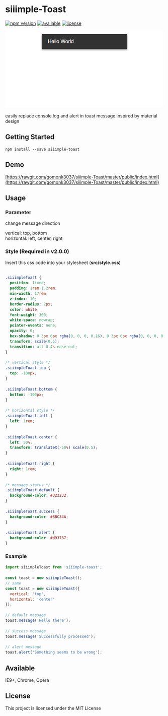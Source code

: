 # siiimple-Toast

[![npm version](https://img.shields.io/npm/v/siiimple-toast.svg)](https://badge.fury.io/js/siiimple-toast) [![available](https://img.shields.io/badge/available-IE9%2B%2C%20Chrome%2C%20Opera%20-brightgreen.svg)]() [![license](https://img.shields.io/github/license/mashape/apistatus.svg)]()

![demo](./public/example.gif)

easily replace console.log and alert in toast message
inspired by material design

## Getting Started
```
npm install --save siiimple-toast
```

## Demo

[https://rawgit.com/gomonk3037/siiimple-Toast/master/public/index.html](https://rawgit.com/gomonk3037/siiimple-Toast/master/public/index.html)

## Usage

### Parameter

change message direction <br>

vertical: top, bottom <br>
horizontal: left, center, right <br>

### Style (Required in v2.0.0)

Insert this css code into your stylesheet (**src/style.css**)

```css

.siiimpleToast {
  position: fixed;
  padding: 1rem 1.2rem;
  min-width: 17rem;
  z-index: 10;
  border-radius: 2px;
  color: white;
  font-weight: 300;
  white-space: nowrap;
  pointer-events: none;
  opacity: 0;
  box-shadow: 0 3px 6px rgba(0, 0, 0, 0.16), 0 3px 6px rgba(0, 0, 0, 0.23);
  transform: scale(0.5);
  transition: all 0.4s ease-out;
}

/* vertical style */
.siiimpleToast.top {
  top: -100px;
}

.siiimpleToast.bottom {
  bottom: -100px;
}

/* horizontal style */
.siiimpleToast.left {
  left: 1rem;
}

.siiimpleToast.center {
  left: 50%;
  transform: translateX(-50%) scale(0.5);
}

.siiimpleToast.right {
  right: 1rem;
}

/* message status */
.siiimpleToast.default {
  background-color: #323232;
}

.siiimpleToast.success {
  background-color: #8BC34A;
}

.siiimpleToast.alert {
  background-color: #d93737;
}

```

### Example

```javascript
import siiimpleToast from 'siiimple-toast';

const toast = new siiimpleToast();
// same 
const toast = new siiimpleToast({
  vertical: 'top',
  horizontal: 'center'
});

// default message
toast.message('Hello there'); 

// success message
toast.message('Successfully processed');

// alert message
toast.alert('Something seems to be wrong');

```
## Available

IE9+, Chrome, Opera

## License

This project is licensed under the MIT License